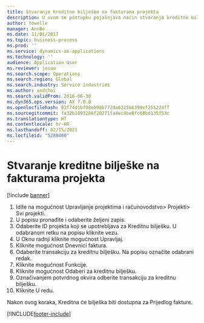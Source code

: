 ```yaml
---
title: Stvaranje kreditne bilješke na fakturama projekta
description: U ovom se postupku pojašnjava način stvaranja kreditne bilješke na objavljenim fakturama projekta.
author: Yowelle
manager: AnnBe
ms.date: 11/01/2017
ms.topic: business-process
ms.prod: ''
ms.service: dynamics-ax-applications
ms.technology: ''
audience: Application User
ms.reviewer: josaw
ms.search.scope: Operations
ms.search.region: Global
ms.search.industry: Service industries
ms.author: andchoi
ms.search.validFrom: 2016-06-30
ms.dyn365.ops.version: AX 7.0.0
ms.openlocfilehash: 03f74d1bf08eb98b7724a6225b6399ef255224ff
ms.sourcegitcommit: fa32b1893286f20271fa4ec4be8fc68bd135f53c
ms.translationtype: HT
ms.contentlocale: hr-HR
ms.lasthandoff: 02/15/2021
ms.locfileid: "5288460"
---
```

# <a name="create-a-credit-note-on-project-invoices"></a>Stvaranje kreditne bilješke na fakturama projekta

[!include [banner](../../includes/banner.md)]

1. Idite na mogućnost Upravljanje projektima i računovodstvo> Projekti> Svi projekti. 
2. U popisu pronađite i odaberite željeni zapis. 
3. Odaberite ID projekta koji se upotrebljava za Kreditnu bilješku. U odabranom retku na popisu kliknite vezu. 
4. U Oknu radnji kliknite mogućnost Upravljaj. 
5. Kliknite mogućnost Dnevnici faktura. 
6. Odaberite transakciju za kreditnu bilješku. Na popisu označite odabrani redak. 
7. Kliknite mogućnost Funkcije. 
8. Kliknite mogućnost Odaberi za kreditnu bilješku. 
9. Označivanjem potvrdnog okvira odberite transakciju za kreditnu bilješku.
10. Kliknite U redu. 

Nakon ovog koraka, Kreditna će bilješka biti dostupna za Prijedlog fakture.


[!INCLUDE[footer-include](../../includes/footer-banner.md)]